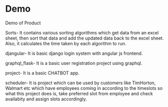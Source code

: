 # Demo
Demo of Product

Sorts- It contains various sorting algorithms which get data from an excel sheet, then sort that data and add the updated data back to the excel sheet. Also,
        it calculates the time taken by each algorithm to run.
        
djangular- It is basic django login system with angular js frontend.

graphql_flask- It is a basic user registration project using graphql.

project- It is a basic CHATBOT app.

scheduler- It is project which can be used by customers like TimHorton, Walmart etc which have employees coming in according to the timeslots so what this project does
is, take preferred slot from employee and check availabity and assign slots accordingly.
